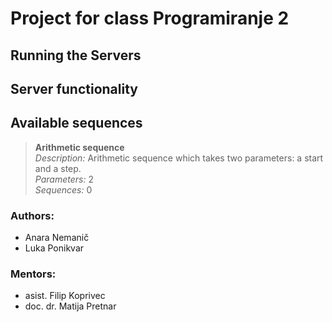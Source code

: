 # Project for class Programiranje 2

## Running the Servers

## Server functionality

## Available sequences

>__Arithmetic sequence__  
>_Description:_ 
>Arithmetic sequence which takes two parameters: a start and a step.  
>_Parameters:_ 
> 2  
>_Sequences:_ 
> 0

### Authors:
- Anara Nemanič
- Luka Ponikvar

### Mentors:
- asist. Filip Koprivec
- doc. dr. Matija Pretnar

